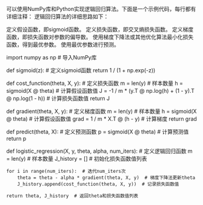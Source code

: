 可以使用NumPy库和Python实现逻辑回归算法。下面是一个示例代码，每行都有详细注释：
逻辑回归算法的详细思路如下：

定义假设函数，即sigmoid函数。
定义损失函数，即交叉熵损失函数。
定义梯度函数，即损失函数对参数的偏导数。
使用梯度下降法或其他优化算法最小化损失函数，得到最优参数。
使用最优参数进行预测。

import numpy as np  # 导入NumPy库

def sigmoid(z):  # 定义sigmoid函数
    return 1 / (1 + np.exp(-z))

def cost_function(theta, X, y):  # 定义损失函数
    m = len(y)  # 样本数量
    h = sigmoid(X @ theta)  # 计算假设函数值
    J = -1 / m * (y.T @ np.log(h) + (1 - y).T @ np.log(1 - h))  # 计算损失函数值
    return J

def gradient(theta, X, y):  # 定义梯度函数
    m = len(y)  # 样本数量
    h = sigmoid(X @ theta)  # 计算假设函数值
    grad = 1 / m * X.T @ (h - y)  # 计算梯度
    return grad

def predict(theta, X):  # 定义预测函数
    p = sigmoid(X @ theta)  # 计算预测值
    return p

def logistic_regression(X, y, theta, alpha, num_iters):  # 定义逻辑回归函数
    m = len(y)  # 样本数量
    J_history = []  # 初始化损失函数值列表
    
    for i in range(num_iters):  # 迭代num_iters次
        theta = theta - alpha * gradient(theta, X, y)  # 梯度下降法更新theta
        J_history.append(cost_function(theta, X, y))  # 记录损失函数值
    
    return theta, J_history  # 返回theta和损失函数值列表
